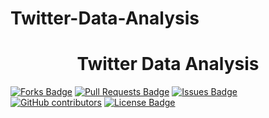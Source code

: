 # Twitter-Data-Analysis

<h1 align="center">Twitter Data Analysis</h1>
<div>
<a href="https://github.com/Ammon21/Twitter-Data-Analysis/network/members"><img src="https://img.shields.io/github/forks/Ammon21/Twitter-Data-Analysis" alt="Forks Badge"/></a>
<a href="https://github.com/Ammon21/Twitter-Data-Analysis/pulls"><img src="https://img.shields.io/github/issues-pr/Ammon21/Twitter-Data-Analysis" alt="Pull Requests Badge"/></a>
<a href="https://github.com/Ammon21/Twitter-Data-Analysis/issues"><img src="https://img.shields.io/github/issues/Ammon21/Twitter-Data-Analysis" alt="Issues Badge"/></a>
<a href="https://github.com/Ammon21/agriTech-USGS-LiDAR/graphs/contributors"><img alt="GitHub contributors" src="https://img.shields.io/github/contributors/Ammon21/Twitter-Data-Analysis?color=2b9348"></a>
<a href="https://github.com/Ammon21/Twitter-Data-Analysis/blob/main/LICENSE"><img src="https://img.shields.io/github/license/Ammon21/Twitter-Data-Analysis?color=2b9348" alt="License Badge"/></a>
</div>

</br>